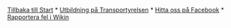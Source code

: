 [Tillbaka till Start](https://github.com/DJI-Sweden/TS_EDU/wiki) \* [Utbildning på Transportyrelsen](https://dronarsidan.transportstyrelsen.se/utbildning) \* [Hitta oss på Facebook](https://www.facebook.com/groups/djisweden) \* [Rapportera fel i Wikin](https://github.com/DJI-Sweden/wiki_repo/issues/new/choose)